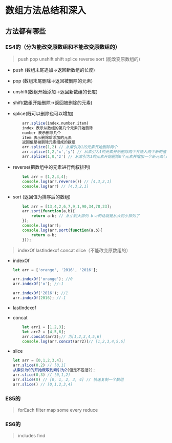 # 数组方法总结和深入

## 方法都有哪些

### ES4的（分为能改变原数组和不能改变原数组的）

> push pop unshift shift splice reverse sort (能改变原数组的)

+ push (数组末尾追加->返回新数组的长度)

+ pop (数组末尾删除->返回被删除的元素)

+ unshift(数组开始添加->返回新数组的长度)

+ shift(数组开始删除->返回被删除的元素)

+ splice(既可以删除也可以增加)

    ```javascript
        arr.splice(index,number,item)
        index 表示从数组的第几个元素开始删除
        number 表示删除几个
        item 表示删除后添加的元素
        返回值是被删除元素组成的数组
        arr.splice(1,2) // 从索引为1的元素开始删除两个
        arr.splice(1,2,'x','y') // 从索引为1的元素开始删除两个并插入两个新的值
        arr.splice(1,0,'z') // 从索引为1的元素开始删除0个元素并增加一个新元素(这就是增加)
    ```

+ reverse(把数组中的元素进行倒叙排列)
    ```javascript
        let arr = [1,2,3,4];
        console.log(arr.reverse()) // [4,3,2,1]
        console.log(arr) // [4,3,2,1]
    ```

+ sort (返回值为排序后的数组)

    ```javascript
        let arr = [13,4,2,6,7,9,1,90,34,78,23];
        arr.sort(function(a,b){
            return a-b; // 从小到大排列 b-a的话就是从大到小排列了
        });
        console.log(arr);
        console.log(arr.sort(function(a,b){
            return a-b;
        }));
    ```

> indexOf lastIndexof concat slice（不能改变原数组的）
 
+ indexOf

    ```javascript
    let arr = ['orange', '2016', '2016'];

    arr.indexOf('orange'); //0
    arr.indexOf('o'); //-1

    arr.indexOf('2016'); //1
    arr.indexOf(2016); //-1
    ```

+ lastIndexof

+ concat

    ```javascript
        let arr1 = [1,2,3];
        let arr2 = [4,5,6];
        arr.concat(arr2);// 为[1,2,3,4,5,6]
        console.log(arr.concat(arr2))// [1,2,3,4,5,6]
    ```

+ slice

    ``` javascript
    let arr = [0,1,2,3,4];
    arr.slice(0,2) // [0,1]
    从索引为0的开始截取到索引为2(但是不包括2);
    arr.slice(0,3) // [0,1,2]
    arr.slice(0) // [0, 1, 2, 3, 4] // 快速复制一个数组
    arr.slice() // [0,1,2,3,4]
    ```

### ES5的

> forEach filter map some every reduce

### ES6的

> includes find